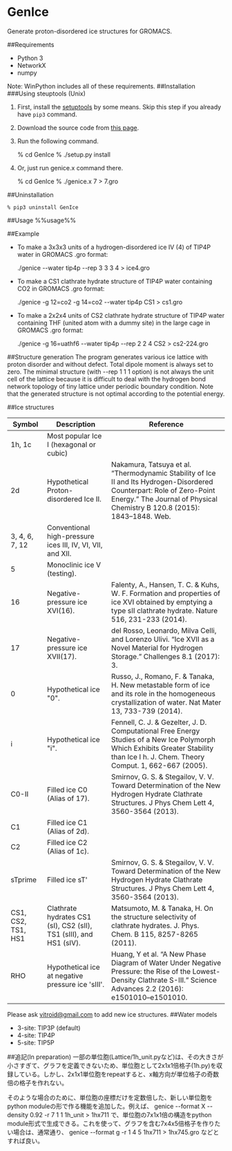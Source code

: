 # GenIce
Generate proton-disordered ice structures for GROMACS.

##Requirements

* Python 3
* NetworkX
* numpy

Note: WinPython includes all of these requirements.
##Installation
###Using steuptools (Unix)

1. First, install the [setuptools](https://setuptools.readthedocs.io/en/latest/) by some means.  Skip this step if you already have `pip3` command.
2. Download the source code from [this page](https://github.com/vitroid/GenIce).
3. Run the following command.

    % cd GenIce
    % ./setup.py install

4. Or, just run genice.x command there.

    % cd GenIce
    % ./genice.x 7 > 7.gro 

##Uninstallation

    % pip3 uninstall GenIce
    
##Usage
%%usage%%

##Example

* To make a 3x3x3 units of a hydrogen-disordered ice IV (4) of TIP4P water in GROMACS
.gro format:

    ./genice --water tip4p --rep 3 3 3  4 > ice4.gro

* To make a CS1 clathrate hydrate structure of TIP4P water containing CO2 in GROMACS
.gro format:

    ./genice -g 12=co2 -g 14=co2 --water tip4p CS1 > cs1.gro

* To make a 2x2x4 units of CS2 clathrate hydrate structure of TIP4P water containing
THF (united atom with a dummy site) in the large cage in GROMACS
.gro format:

    ./genice -g 16=uathf6 --water tip4p --rep 2 2 4  CS2 > cs2-224.gro

##Structure generation
The program generates various ice lattice with proton disorder and
without defect.  Total dipole moment is always set to zero.  The
minimal structure (with --rep 1 1 1 option) is not always the unit
cell of the lattice because it is difficult to deal with the hydrogen
bond network topology of tiny lattice under periodic boundary
condition.  Note that the generated structure is not optimal according
to the potential energy.

##Ice structures

Symbol | Description| Reference
-------|------------|----------
1h, 1c | Most popular Ice I (hexagonal or cubic)
2d     | Hypothetical Proton-disordered Ice II. |Nakamura, Tatsuya et al. “Thermodynamic Stability of Ice II and Its Hydrogen-Disordered Counterpart: Role of Zero-Point Energy.” The Journal of Physical Chemistry B 120.8 (2015): 1843–1848. Web.
3, 4, 6, 7, 12 | Conventional high-pressure ices III, IV,  VI, VII, and XII.
5      | Monoclinic ice V (testing).
16     | Negative-pressure ice XVI(16).  |Falenty, A., Hansen, T. C. & Kuhs, W. F. Formation and properties of ice XVI obtained by emptying a type sII clathrate hydrate. Nature 516, 231-233 (2014).
17     | Negative-pressure ice XVII(17).  |del Rosso, Leonardo, Milva Celli, and Lorenzo Ulivi. “Ice XVII as a Novel Material for Hydrogen Storage.” Challenges 8.1 (2017): 3.
0      | Hypothetical ice "0".  |Russo, J., Romano, F. & Tanaka, H. New metastable form of ice and its role in the homogeneous crystallization of water. Nat Mater 13, 733-739 (2014).
i      | Hypothetical ice "i".  |Fennell, C. J. & Gezelter, J. D. Computational Free Energy Studies of a New Ice Polymorph Which Exhibits Greater Stability than Ice I h. J. Chem. Theory Comput. 1, 662-667 (2005).
C0-II  | Filled ice C0 (Alias of 17). |Smirnov, G. S. & Stegailov, V. V. Toward Determination of the New Hydrogen Hydrate Clathrate Structures. J Phys Chem Lett 4, 3560-3564 (2013).
C1     | Filled ice C1 (Alias of 2d).
C2     | Filled ice C2 (Alias of 1c).
sTprime | Filled ice sT' |Smirnov, G. S. & Stegailov, V. V. Toward Determination of the New Hydrogen Hydrate Clathrate Structures. J Phys Chem Lett 4, 3560-3564 (2013).
CS1, CS2, TS1, HS1 | Clathrate hydrates CS1 (sI), CS2 (sII), TS1 (sIII), and HS1 (sIV).  |Matsumoto, M. & Tanaka, H. On the structure selectivity of clathrate hydrates. J. Phys. Chem. B 115, 8257-8265 (2011).
RHO    | Hypothetical ice at negative pressure ice 'sIII'. |Huang, Y et al. “A New Phase Diagram of Water Under Negative Pressure: the Rise of the Lowest-Density Clathrate S-III.” Science Advances 2.2 (2016): e1501010–e1501010.

Please ask vitroid@gmail.com to add new ice structures.
##Water models
* 3-site: TIP3P (default)
* 4-site: TIP4P
* 5-site: TIP5P

##追記(In preparation)
一部の単位胞(Lattice/1h_unit.pyなど)は、その大きさが小さすぎて、グラフを定義できないため、単位胞として2x1x1倍格子(1h.py)を収録している。しかし、2x1x1単位胞をrepeatすると、x軸方向が単位格子の奇数倍の格子を作れない。

そのような場合のために、単位胞の座標だけを定数倍した、新しい単位胞をpython moduleの形で作る機能を追加した。例えば、
    genice --format X --density 0.92 -r 7 1 1 1h_unit > 1hx711
で、単位胞の7x1x1倍の構造をpython module形式で生成できる。これを使って、グラフを含む7x4x5倍格子を作りたい場合は、通常通り、
    genice --format g -r 1 4 5 1hx711 > 1hx745.gro
などとすれば良い。
